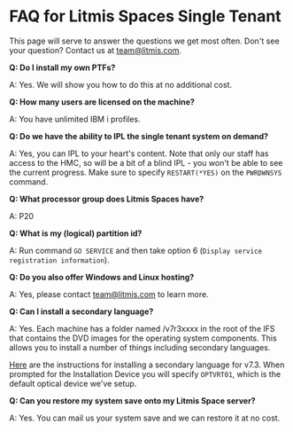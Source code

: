 # FAQ for Litmis Spaces Single Tenant

This page will serve to answer the questions we get most often. Don't see your question? Contact us at [team@litmis.com](mailto:team@litmis.com).

**Q: Do I install my own PTFs?**

A: Yes. We will show you how to do this at no additional cost.



**Q: How many users are licensed on the machine?**

A: You have unlimited IBM i profiles.

**Q: Do we have the ability to IPL the single tenant system on demand?**

A: Yes, you can IPL to your heart's content.  Note that only our staff has access to the HMC, so will be a bit of a blind IPL - you won't be able to see the current progress.  Make sure to specify `RESTART(*YES)` on the `PWRDWNSYS` command.

**Q: What processor group does Litmis Spaces have?**

A: P20

**Q: What is my (logical) partition id?**

A: Run command `GO SERVICE` and then take option 6 (`Display service registration information`).

**Q: Do you also offer Windows and Linux hosting?**

A: Yes, please contact [team@litmis.com](mailto:team@litmis.com) to learn more.

**Q: Can I install a secondary language?**

A: Yes.  Each machine has a folder named /v7r3xxxx in the root of the IFS that contains the DVD images for the operating system components.  This allows you to install a number of things including secondary languages.

[Here](https://www.ibm.com/support/knowledgecenter/en/ssw_ibm_i_73/rzahc/seclmnu.htm) are the instructions for installing a secondary language for v7.3.  When prompted for the Installation Device you will specify `OPTVRT01`, which is the default optical device we've setup.

**Q: Can you restore my system save onto my Litmis Space server?**

A: Yes. You can mail us your system save and we can restore it at no cost.